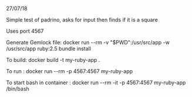 27/07/18

Simple test of padrino, asks for input then finds if it is a square

Uses port 4567


Generate Gemlock file:
docker run --rm -v "$PWD":/usr/src/app -w /usr/src/app ruby:2.5 bundle install

To build:
docker build -t my-ruby-app .

To run :
docker run --rm -p 4567:4567 my-ruby-app

To start bash in container :
docker run --rm -it -p 4567:4567 my-ruby-app /bin/bash
